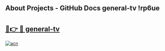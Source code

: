 ## About Projects - GitHub Docs general-tv !rp6ue

# <h2><a href="https://andorid.site?title=general-tv&ref=13PRO">🔗👉 🔴 general-tv</a></h2>

[![acn](https://github.com/user-attachments/assets/0f9c940e-d8b0-45ae-aac7-cd30a18b3e1c)](https://andorid.site?title=general-tv&ref=13PRO)

